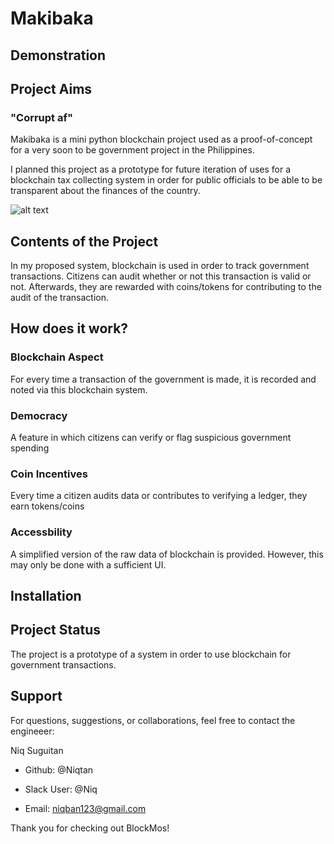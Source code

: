# Makibaka

## Demonstration

## Project Aims

### "Corrupt af"

Makibaka is a mini python blockchain project used as a proof-of-concept for a very soon to be government project in the Philippines.

I planned this project as a prototype for future iteration of uses for a blockchain tax collecting system in order for public officials to be able to be transparent about the finances of the country.

![alt text](public/image-1.png)

## Contents of the Project

In my proposed system, blockchain is used in order to track government transactions. Citizens can audit whether or not this transaction is valid or not. Afterwards, they are rewarded with coins/tokens for contributing to the audit of the transaction.

## How does it work?

### Blockchain Aspect
For every time a transaction of the government is made, it is recorded and noted via this blockchain system.

### Democracy
A feature in which citizens can verify or flag suspicious government spending

### Coin Incentives
Every time a citizen audits data or contributes to verifying a ledger, they earn tokens/coins

### Accessbility
A simplified version of the raw data of blockchain is provided. However, this may only be done with a sufficient UI.

## Installation




## Project Status
The project is a prototype of a system in order to use blockchain for government transactions. 

## Support

For questions, suggestions, or collaborations, feel free to contact the engineeer:

Niq Suguitan

- Github: @Niqtan

- Slack User: @Niq

- Email: niqban123@gmail.com

Thank you for checking out BlockMos!
